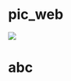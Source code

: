 # pic_web
[![](https://img.shields.io/badge/license-MIT-blue.svg)](https://github.com/2775117504/pic_web)
# abc